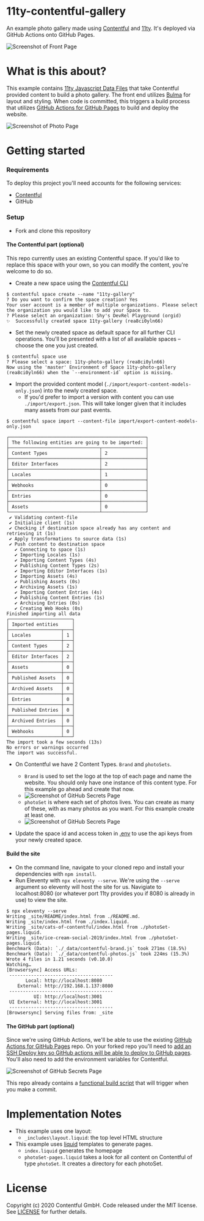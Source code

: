 

11ty-contentful-gallery
=====

An example photo gallery made using [Contentful](https://www.contentful.com/) and [11ty](https://www.11ty.dev/). It's deployed via GitHub Actions onto GitHub Pages.

![Screenshot of Front Page](images/front_page.png)

What is this about?
=====

This example contains [11ty Javascript Data Files](https://www.11ty.dev/docs/data-js/) that take Contentful provided content to build a photo gallery. The front end utilizes [Bulma](https://bulma.io/) for layout and styling. When code is committed, this triggers a build process that utilizes [GitHub Actions for GitHub Pages](https://github.com/peaceiris/actions-gh-pages) to build and deploy the website.

![Screenshot of Photo Page](images/photo_page.png)

Getting started
=====

### Requirements

To deploy this project you'll need accounts for the following services:

- [Contentful](https://www.contentful.com)
- GitHub

### Setup

* Fork and clone this repository

#### The Contentful part (optional)

This repo currently uses an existing Contentful space. If you'd like to replace this space with your own, so you can modify the content, you're welcome to do so.

* Create a new space using the [Contentful CLI](https://github.com/contentful/contentful-cli)

```console
$ contentful space create --name "11ty-gallery"
? Do you want to confirm the space creation? Yes
Your user account is a member of multiple organizations. Please select the organization you would like to add your Space to.
? Please select an organization: Shy's DevRel Playground (orgid)
✨  Successfully created space 11ty-gallery (rea8ci0yln66)
```
* Set the newly created space as default space for all further CLI operations. You'll be presented with a list of all available spaces – choose the one you just created.
```console
$ contentful space use
? Please select a space: 11ty-photo-gallery (rea8ci0yln66)
Now using the 'master' Environment of Space 11ty-photo-gallery (rea8ci0yln66) when the `--environment-id` option is missing.
```

* Import the provided content model (`./import/export-content-models-only.json`) into the newly created space.
    * If you'd prefer to import a version with content you can use `./import/export.json`. This will take longer given that it includes many assets from our past events.
```console
$ contentful space import --content-file import/export-content-models-only.json

┌──────────────────────────────────────────────────┐
│ The following entities are going to be imported: │
├─────────────────────────────────┬────────────────┤
│ Content Types                   │ 2              │
├─────────────────────────────────┼────────────────┤
│ Editor Interfaces               │ 2              │
├─────────────────────────────────┼────────────────┤
│ Locales                         │ 1              │
├─────────────────────────────────┼────────────────┤
│ Webhooks                        │ 0              │
├─────────────────────────────────┼────────────────┤
│ Entries                         │ 0              │
├─────────────────────────────────┼────────────────┤
│ Assets                          │ 0              │
└─────────────────────────────────┴────────────────┘
 ✔ Validating content-file
 ✔ Initialize client (1s)
 ✔ Checking if destination space already has any content and retrieving it (1s)
 ✔ Apply transformations to source data (1s)
 ✔ Push content to destination space
   ✔ Connecting to space (1s)
   ✔ Importing Locales (1s)
   ✔ Importing Content Types (4s)
   ✔ Publishing Content Types (2s)
   ✔ Importing Editor Interfaces (1s)
   ✔ Importing Assets (4s)
   ✔ Publishing Assets (0s)
   ✔ Archiving Assets (1s)
   ✔ Importing Content Entries (4s)
   ✔ Publishing Content Entries (1s)
   ✔ Archiving Entries (0s)
   ✔ Creating Web Hooks (0s)
Finished importing all data
┌───────────────────────┐
│ Imported entities     │
├───────────────────┬───┤
│ Locales           │ 1 │
├───────────────────┼───┤
│ Content Types     │ 2 │
├───────────────────┼───┤
│ Editor Interfaces │ 2 │
├───────────────────┼───┤
│ Assets            │ 0 │
├───────────────────┼───┤
│ Published Assets  │ 0 │
├───────────────────┼───┤
│ Archived Assets   │ 0 │
├───────────────────┼───┤
│ Entries           │ 0 │
├───────────────────┼───┤
│ Published Entries │ 0 │
├───────────────────┼───┤
│ Archived Entries  │ 0 │
├───────────────────┼───┤
│ Webhooks          │ 0 │
└───────────────────┴───┘
The import took a few seconds (13s)
No errors or warnings occurred
The import was successful.
```

* On Contentful we have 2 Content Types. `Brand` and `photoSets`.
  * `Brand` is used to set the logo at the top of each page and name the website. You should only have one instance of this content type. For this example go ahead and create that now.
  * ![Screenshot of GitHub Secrets Page](images/brand.png)
  * `photoSet` is where each set of photos lives. You can create as many of these, with as many photos as you want. For this example create at least one.
  * ![Screenshot of GitHub Secrets Page](images/photoSet.png)

* Update the space id and access token in [.env](.env) to use the api keys from your newly created space.

#### Build the site

* On the command line, navigate to your cloned repo and install your dependencies with `npm install`.
* Run Eleventy with `npx eleventy --serve`. We're using the `--serve` argument so eleventy will host the site for us. Navigiate to localhost:8080 (or whatever port 11ty provides you if 8080 is already in use) to view the site.
```console
$ npx eleventy --serve
Writing _site/README/index.html from ./README.md.
Writing _site/index.html from ./index.liquid.
Writing _site/cats-of-contentful/index.html from ./photoSet-pages.liquid.
Writing _site/ice-cream-social-2019/index.html from ./photoSet-pages.liquid.
Benchmark (Data): `./_data/contentful-brand.js` took 271ms (18.5%)
Benchmark (Data): `./_data/contentful-photos.js` took 224ms (15.3%)
Wrote 4 files in 1.21 seconds (v0.10.0)
Watching…
[Browsersync] Access URLs:
 --------------------------------------
       Local: http://localhost:8080
    External: http://192.168.1.137:8080
 --------------------------------------
          UI: http://localhost:3001
 UI External: http://localhost:3001
 --------------------------------------
[Browsersync] Serving files from: _site
```

#### The GitHub part (optional)

Since we're using GitHub Actions, we'll be able to use the existing [GitHub Actions for GitHub Pages](https://github.com/peaceiris/actions-gh-pages) repo. On your forked repo you'll need to [add an SSH Deploy key so GitHub actions will be able to deploy to GitHub pages](https://github.com/peaceiris/actions-gh-pages#%EF%B8%8F-create-ssh-deploy-key). You'll also need to add the environment variables for Contentful.

![Screenshot of GitHub Secrets Page](images/github_secrets.png)

This repo already contains a [functional build script](.github/workflows/eleventy_build.yml) that will trigger when you make a commit.

Implementation Notes
=======

* This example uses one layout:
    - `_includes\layout.liquid`: the top level HTML structure
 * This example uses [liquid](https://www.11ty.dev/docs/languages/liquid/) templates to generate pages.
   - `index.liquid` generates the homepage
   - `photoSet-pages.liquid` takes a look for all content on Contentful of type `photoSet`. It creates a directory for each photoSet.

License
=======

Copyright (c) 2020 Contentful GmbH. Code released under the MIT license. See [LICENSE](LICENSE) for further details.
